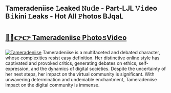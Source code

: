 ## Tameradeniise 𝙻eaked 𝙽u𝚍e - Part-LJL 𝚅𝚒deo B𝚒kini 𝙻eaks - Hot All 𝙿hotos BJqaL

# <h2><a href="http://ld13b2.urlbe.top/?page=Tameradeniise">🔗🔗👉👉 Tameradeniise P𝚑oto𝚜Vid𝚎o</a></h2>

[![Tameradeniise](https://i.imgur.com/eBuTRDB.gif)](http://ld13b2.urlbe.top/?page=Tameradeniise)
Tameradeniise is a multifaceted and debated character, whose complexities resist easy definition. Her distinctive online style has captivated and provoked critics, generating debates on ethics, self-expression, and the dynamics of digital societies. Despite the uncertainty of her next steps, her impact on the virtual community is significant. With unwavering determination and undeniable enchantment, Tameradeniise impact on the digital community is immense.
